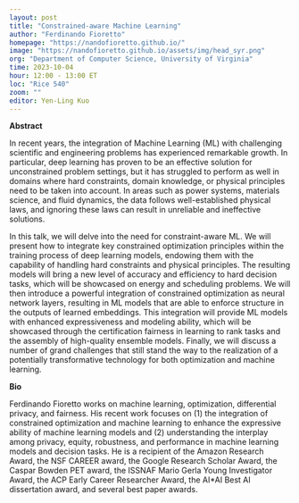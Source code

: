 ```yaml
---
layout: post
title: "Constrained-aware Machine Learning"
author: "Ferdinando Fioretto"
homepage: "https://nandofioretto.github.io/"
image: "https://nandofioretto.github.io/assets/img/head_syr.png"
org: "Department of Computer Science, University of Virginia"
time: 2023-10-04
hour: 12:00 - 13:00 ET
loc: "Rice 540"
zoom: ""
editor: Yen-Ling Kuo
---
```


**Abstract**

In recent years, the integration of Machine Learning (ML) with challenging scientific and engineering problems has experienced remarkable growth. In particular, deep learning has proven to be an effective solution for unconstrained problem settings, but it has struggled to perform as well in domains where hard constraints, domain knowledge, or physical principles need to be taken into account. In areas such as power systems, materials science, and fluid dynamics, the data follows well-established physical laws, and ignoring these laws can result in unreliable and ineffective solutions.

In this talk, we will delve into the need for constraint-aware ML. We will present how to integrate key constrained optimization principles within the training process of deep learning models, endowing them with the capability of handling hard constraints and physical principles. The resulting models will bring a new level of accuracy and efficiency to hard decision tasks, which will be showcased on energy and scheduling problems. We will then introduce a powerful integration of constrained optimization as neural network layers, resulting in ML models that are able to enforce structure in the outputs of learned embeddings. This integration will provide ML models with enhanced expressiveness and modeling ability, which will be showcased through the certification fairness in learning to rank tasks and the assembly of high-quality ensemble models. Finally, we will discuss a number of grand challenges that still stand the way to the realization of a potentially transformative technology for both optimization and machine learning.

**Bio**

Ferdinando Fioretto works on machine learning, optimization, differential privacy, and fairness. His recent work focuses on (1) the integration of constrained optimization and machine learning to enhance the expressive ability of machine learning models and (2) understanding the interplay among privacy, equity, robustness, and performance in machine learning models and decision tasks. He is a recipient of the Amazon Research Award, the NSF CAREER award, the Google Research Scholar Award, the Caspar Bowden PET award, the ISSNAF Mario Gerla Young Investigator Award, the ACP Early Career Researcher Award, the AI*AI Best AI dissertation award, and several best paper awards.

